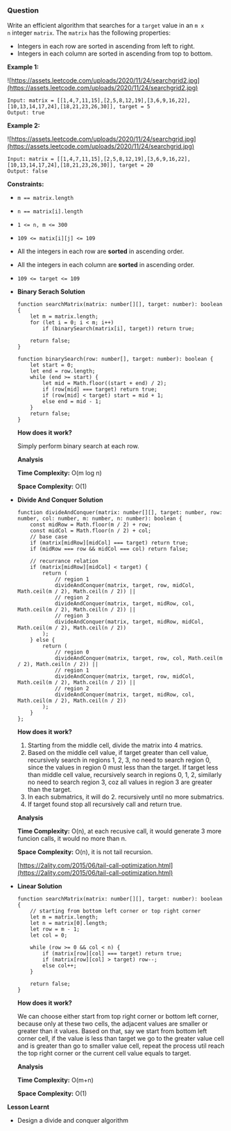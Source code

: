 ### Question

Write an efficient algorithm that searches for a `target` value in an `m x n` integer `matrix`. The `matrix` has the following properties:

- Integers in each row are sorted in ascending from left to right.
- Integers in each column are sorted in ascending from top to bottom.

**Example 1:**

![https://assets.leetcode.com/uploads/2020/11/24/searchgrid2.jpg](https://assets.leetcode.com/uploads/2020/11/24/searchgrid2.jpg)

```
Input: matrix = [[1,4,7,11,15],[2,5,8,12,19],[3,6,9,16,22],[10,13,14,17,24],[18,21,23,26,30]], target = 5
Output: true

```

**Example 2:**

![https://assets.leetcode.com/uploads/2020/11/24/searchgrid.jpg](https://assets.leetcode.com/uploads/2020/11/24/searchgrid.jpg)

```
Input: matrix = [[1,4,7,11,15],[2,5,8,12,19],[3,6,9,16,22],[10,13,14,17,24],[18,21,23,26,30]], target = 20
Output: false

```

**Constraints:**

- `m == matrix.length`
- `n == matrix[i].length`
- `1 <= n, m <= 300`
- `109 <= matix[i][j] <= 109`
- All the integers in each row are **sorted** in ascending order.
- All the integers in each column are **sorted** in ascending order.
- `109 <= target <= 109`

- **Binary Serach Solution**

    ```tsx
    function searchMatrix(matrix: number[][], target: number): boolean {
        let m = matrix.length;
        for (let i = 0; i < m; i++) 
            if (binarySearch(matrix[i], target)) return true;
        
        return false;
    }
        
    function binarySearch(row: number[], target: number): boolean {
        let start = 0;
        let end = row.length;
        while (end >= start) {
            let mid = Math.floor((start + end) / 2);
            if (row[mid] === target) return true;
            if (row[mid] < target) start = mid + 1;
            else end = mid - 1;
        }
        return false;
    }
    ```

    **How does it work?**

    Simply perform binary search at each row.

    **Analysis**

    **Time Complexity:** O(m log n)

    **Space Complexity:** O(1)

- **Divide And Conquer Solution**

    ```tsx
    function divideAndConquer(matrix: number[][], target: number, row: number, col: number, m: number, n: number): boolean {
        const midRow = Math.floor(m / 2) + row;
        const midCol = Math.floor(n / 2) + col;
        // base case
        if (matrix[midRow][midCol] === target) return true;
        if (midRow === row && midCol === col) return false;
        
        // recurrance relation
        if (matrix[midRow][midCol] < target) {
            return (
                // region 1
                divideAndConquer(matrix, target, row, midCol, Math.ceil(m / 2), Math.ceil(n / 2)) ||
                // region 2
                divideAndConquer(matrix, target, midRow, col, Math.ceil(m / 2), Math.ceil(n / 2)) ||
                // region 3
                divideAndConquer(matrix, target, midRow, midCol, Math.ceil(m / 2), Math.ceil(n / 2))
            );
        } else { 
            return (
                // region 0
                divideAndConquer(matrix, target, row, col, Math.ceil(m / 2), Math.ceil(n / 2)) ||
                // region 1
                divideAndConquer(matrix, target, row, midCol, Math.ceil(m / 2), Math.ceil(n / 2)) ||
                // region 2
                divideAndConquer(matrix, target, midRow, col, Math.ceil(m / 2), Math.ceil(n / 2))
            );
        }
    };
    ```

    **How does it work?**

    1. Starting from the middle cell, divide the matrix into 4 matrics.
    2. Based on the middle cell value, if target greater than cell value, recursively search in regions 1, 2, 3, no need to search region 0, since the values in region 0 must less than the target. If target less than middle cell value, recursively search in regions 0, 1, 2, similarly no need to search region 3, coz all values in region 3 are greater than the target.
    3. In each submatrics, it will do 2. recursively until no more submatrics.
    4. If target found stop all recursively call and return true.

    **Analysis**

    **Time Complexity:** O(n), at each recusive call, it would generate 3 more funcion calls, it would no more than n.

    **Space Complexity:** O(n), it is not tail recursion.

    [https://2ality.com/2015/06/tail-call-optimization.html](https://2ality.com/2015/06/tail-call-optimization.html)

- **Linear Solution**

    ```tsx
    function searchMatrix(matrix: number[][], target: number): boolean {
        // starting from bottom left corner or top right corner
        let m = matrix.length;
        let n = matrix[0].length;
        let row = m - 1;
        let col = 0;
        
        while (row >= 0 && col < n) {
            if (matrix[row][col] === target) return true;
            if (matrix[row][col] > target) row--;
            else col++;
        }
        
        return false;
    }
    ```

    **How does it work?**

    We can choose either start from top right corner or bottom left corner, because only at these two cells, the adjacent values are smaller or greater than it values. Based on that, say we start from bottom left corner cell, if the value is less than target we go to the greater value cell and is greater than go to smaller value cell, repeat the process util reach the top right corner or the current cell value equals to target.

    **Analysis**

    **Time Complexity:** O(m+n)

    **Space Complexity:** O(1)

**Lesson Learnt**

- Design a divide and conquer algorithm